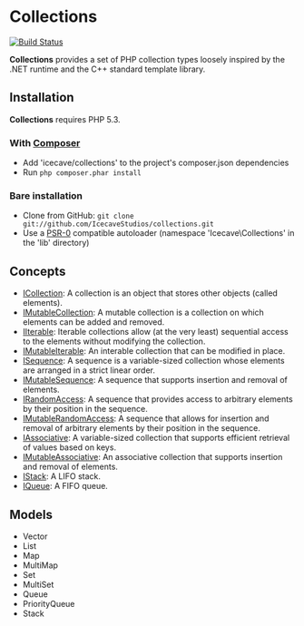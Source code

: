 # Collections

[![Build Status](https://secure.travis-ci.org/IcecaveStudios/collections.png)](http://travis-ci.org/IcecaveStudios/collections)

**Collections** provides a set of PHP collection types loosely inspired by the .NET runtime and the C++ standard template library.

## Installation

**Collections** requires PHP 5.3.

### With [Composer](http://getcomposer.org/)

* Add 'icecave/collections' to the project's composer.json dependencies
* Run `php composer.phar install`

### Bare installation

* Clone from GitHub: `git clone git://github.com/IcecaveStudios/collections.git`
* Use a [PSR-0](https://github.com/php-fig/fig-standards/blob/master/accepted/PSR-0.md)
  compatible autoloader (namespace 'Icecave\Collections' in the 'lib' directory)

## Concepts

* [ICollection](tree/master/lib/Icecave/Collections/ICollection.php): A collection is an object that stores other objects (called elements).
* [IMutableCollection](tree/master/lib/Icecave/Collections/IMutableCollection.php): A mutable collection is a collection on which elements can be added and removed.
* [IIterable](tree/master/lib/Icecave/Collections/IIterable.php): Iterable collections allow (at the very least) sequential access to the elements without modifying the collection.
* [IMutableIterable](tree/master/lib/Icecave/Collections/IMutableIterable.php): An interable collection that can be modified in place.
* [ISequence](tree/master/lib/Icecave/Collections/ISequence.php): A sequence is a variable-sized collection whose elements are arranged in a strict linear order.
* [IMutableSequence](tree/master/lib/Icecave/Collections/IMutableSequence.php): A sequence that supports insertion and removal of elements.
* [IRandomAccess](tree/master/lib/Icecave/Collections/IRandomAccess.php): A sequence that provides access to arbitrary elements by their position in the sequence.
* [IMutableRandomAccess](tree/master/lib/Icecave/Collections/IMutableRandomAccess.php): A sequence that allows for insertion and removal of arbitrary elements by their position in the sequence.
* [IAssociative](tree/master/lib/./Collections/ICollection.php): A variable-sized collection that supports efficient retrieval of values based on keys.
* [IMutableAssociative](tree/master/lib/Icecave/Collections/IMutableAssociative.php): An associative collection that supports insertion and removal of elements.
* [IStack](tree/master/lib/Icecave/Collections/IStack.php): A LIFO stack.
* [IQueue](tree/master/lib/Icecave/Collections/IQueue.php): A FIFO queue.

## Models

* Vector
* List
* Map
* MultiMap
* Set
* MultiSet
* Queue
* PriorityQueue
* Stack
